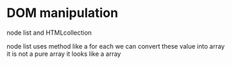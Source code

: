 # DOM manipulation

node list and HTMLcollection

node list uses method like a for each
we can convert these value into array it is not a pure array it looks like a array
